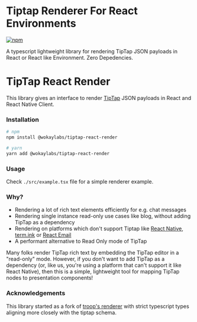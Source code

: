 # Tiptap Renderer For React Environments

[![npm](https://img.shields.io/npm/v/@wokaylabs/tiptap-react-render.svg?style=flat)](https://www.npmjs.com/package/@wokaylabs/tiptap-react-render)

A typescript lightweight library for rendering TipTap JSON payloads in React or React like Environment. Zero Depedencies.

# TipTap React Render

This library gives an interface to render [TipTap](https://tiptap.dev/) JSON payloads in React and React Native Client.

### Installation

```sh
# npm
npm install @wokaylabs/tiptap-react-render

# yarn
yarn add @wokaylabs/tiptap-react-render
```

### Usage

Check `./src/example.tsx` file for a simple renderer example.

### Why?

- Rendering a lot of rich text elements efficiently for e.g. chat messages
- Rendering single instance read-only use cases like blog, without adding TipTap as a dependency
- Rendering on platforms which don't support Tiptap like [React Native](https://reactnative.dev/), [term.ink](term.ink) or [React Email](https://react.email/)
- A performant alternative to Read Only mode of TipTap

Many folks render TipTap rich text by embedding the TipTap editor in a "read-only" mode. However, if you don't want to add TipTap as a dependency (or, like us, you're using a platform that can't support it like React Native), then this is a simple, lightweight tool for mapping TipTap nodes to presentation components!

### Acknowledgements

This library started as a fork of [troop's renderer](https://github.com/troop-dev/tiptap-react-render) with strict typescript types aligning more closely with the tiptap schema.
